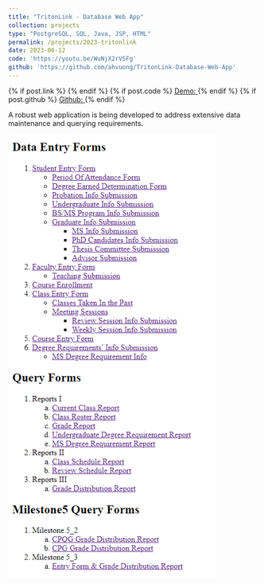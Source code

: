 ```yaml
---
title: "TritonLink - Database Web App"
collection: projects
type: "PostgreSQL, SQL, Java, JSP, HTML"
permalink: /projects/2023-tritonlink
date: 2023-06-12
code: 'https://youtu.be/WuNjX2rVSFg'
github: 'https://github.com/ahvuong/TritonLink-Database-Web-App'
---
```

<!-- citation and icon code -->
{% if post.link %}
    <a href="{{ post.link }}"><i class="fas fa-fw fa-link zoom" aria-hidden="true"></i></a>
{% endif %}
{% if post.code %}
    <a href="{{ post.code }}">Demo:  <i class="fas fa-fw fa-code zoom" aria-hidden="true"></i></a>
{% endif %}
{% if post.github %}
    <a href="{{ post.github }}">Github: <i class="fab fa-fw fa-github zoom" aria-hidden="true"></i></a>
{% endif %}

A robust web application is being developed to address extensive data maintenance and querying requirements. 

![homepage](../images/tritonlink_homepage.png)